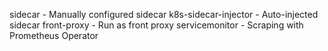 sidecar - Manually configured sidecar
k8s-sidecar-injector - Auto-injected sidecar
front-proxy - Run as front proxy
servicemonitor - Scraping with Prometheus Operator
